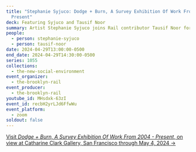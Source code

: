 ```yaml
---
title: "Stephanie Syjuco: Dodge + Burn, A Survey Exhibition Of Work From 2004 -
  Present"
deck: Featuring Syjuco and Tausif Noor
summary: Artist Stephanie Syjuco joins Rail contributor Tausif Noor for a conversation.
people:
  - person: stephanie-syjuco
  - person: tausif-noor
date: 2024-04-29T13:00:00-0500
end_date: 2024-04-29T14:30:00-0500
series: 1055
collections:
  - the-new-social-environment
event_organizer:
  - the-brooklyn-rail
event_producer:
  - the-brooklyn-rail
youtube_id: MHsdxk-63zI
event_id: recbH2yrLJd6FfwWu
event_platform:
  - zoom
soldout: false
---
```

[V﻿isit *Dodge + Burn, A Survey Exhibition Of Work From 2004 - Present*, on view at Catharine Clark Gallery, San Francisco through May 4, 2024 →](https://cclarkgallery.com/exhibitions/stephanie-syjuco-dodgeburn)